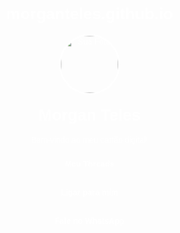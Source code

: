 # morganteles.github.io<!DOCTYPE html>
<html lang="pt-BR">
<head>
  <meta charset="UTF-8" />
  <meta name="viewport" content="width=device-width, initial-scale=1.0" />
  <title>Morgan Teles</title>
  <style>
    body {
      margin: 0;
      font-family: 'Arial', sans-serif;
      background: url('https://images.unsplash.com/photo-1573497019410-2078e30b62a1?auto=format&fit=crop&w=1280&q=80') no-repeat center center fixed;
      background-size: cover;
      color: white;
      text-align: center;
      padding: 20px;
    }

    .container {
      background-color: rgba(0, 0, 0, 0.6);
      max-width: 400px;
      margin: 60px auto;
      padding: 30px;
      border-radius: 15px;
    }

    h1 {
      margin-top: 0;
    }

    a {
      display: block;
      background-color: #ffffff22;
      margin: 10px 0;
      padding: 12px;
      border-radius: 8px;
      color: white;
      text-decoration: none;
      font-weight: bold;
      transition: 0.3s;
    }

    a:hover {
      background-color: #ffffff44;
    }

    .foto {
      width: 100px;
      height: 100px;
      border-radius: 50%;
      margin-bottom: 20px;
      border: 3px solid white;
    }
  </style>
</head>
<body>
  <div class="container">
    <img src="https://i.imgur.com/fxXrJzi.png" alt="Sua Foto" class="foto" />
    <h1>Morgan Teles</h1>
    <p>Bem-vindo ao meu cartão digital!</p>
    <a href="https://www.threads.com/@morganteles?igshid=NTc4MTIwNjQ2YQ==" target="_blank">Meu Threads</a>
    <a href="tel:+5562993900889">Ligar para mim</a>
    <a href="https://wa.me/5562993900889" target="_blank">Fale no WhatsApp</a>
  </div>
</body>
</html>

